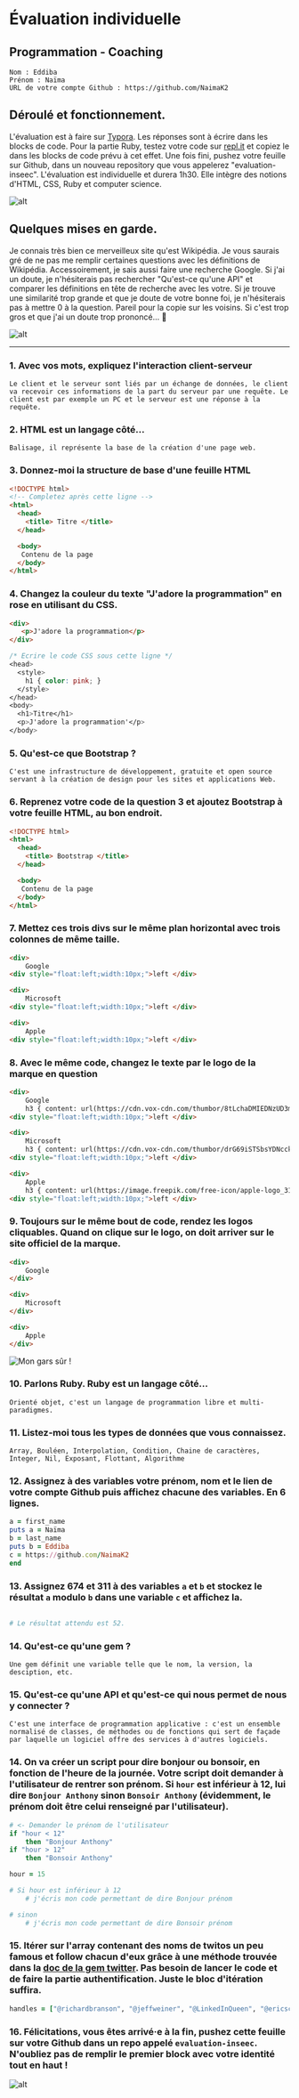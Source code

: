 # Évaluation individuelle

## Programmation - Coaching

```
Nom : Eddiba
Prénom : Naïma
URL de votre compte Github : https://github.com/NaimaK2
```

## Déroulé et fonctionnement. 

L'évaluation est à faire sur [Typora](https://typora.io/). Les réponses sont à écrire dans les blocks de code. 
Pour la partie Ruby, testez votre code sur [repl.it](https://repl.it/) et copiez le dans les blocks de code prévu à cet effet. 
Une fois fini, pushez votre feuille sur Github, dans un nouveau repository que vous appelerez "evaluation-inseec".
L'évaluation est individuelle et durera 1h30. Elle intègre des notions d'HTML, CSS, Ruby et computer science. 

![alt](https://media.giphy.com/media/26xBBfd0ii1khakpy/giphy.gif)

## Quelques mises en garde.

Je connais très bien ce merveilleux site qu'est Wikipédia. Je vous saurais gré de ne pas me remplir certaines questions avec les définitions de Wikipédia. Accessoirement, je sais aussi faire une recherche Google. Si j'ai un doute, je n'hésiterais pas rechercher "Qu'est-ce qu'une API" et comparer les définitions en tête de recherche avec les votre. Si je trouve une similarité trop grande et que je doute de votre bonne foi, je n'hésiterais pas à mettre 0 à la question. 
Pareil pour la copie sur les voisins. Si c'est trop gros et que j'ai un doute trop prononcé... 🔫

![alt](https://media.giphy.com/media/BtedgmzGNCiuk/giphy.gif)



------

### 1. Avec vos mots, expliquez l'interaction client-serveur

```t
Le client et le serveur sont liés par un échange de données, le client va recevoir ces informations de la part du serveur par une requête. Le client est par exemple un PC et le serveur est une réponse à la requête.
```



 ### 2. HTML est un langage côté... 

```
Balisage, il représente la base de la création d'une page web.
```



### 3. Donnez-moi la structure de base d'une feuille HTML

```html
<!DOCTYPE html>
<!-- Completez après cette ligne -->
<html>
  <head>
    <title> Titre </title>
  </head>

  <body>
   Contenu de la page
  </body>
</html>
```



### 4. Changez la couleur du texte "J'adore la programmation" en rose en utilisant du CSS.

```html
<div>
   <p>J'adore la programmation</p>
</div>
```

```css
/* Ecrire le code CSS sous cette ligne */
<head>
  <style>
    h1 { color: pink; }
  </style>
</head>
<body>
  <h1>Titre</h1>
  <p>J'adore la programmation'</p>
</body>

```



### 5. Qu'est-ce que Bootstrap ?

```
C'est une infrastructure de développement, gratuite et open source servant à la création de design pour les sites et applications Web.
```



### 6. Reprenez votre code de la question 3 et ajoutez Bootstrap à votre feuille HTML, au bon endroit.

```html
<!DOCTYPE html>
<html>
  <head>
    <title> Bootstrap </title>
  </head>

  <body>
   Contenu de la page
  </body>
</html>
```



### 7. Mettez ces trois divs sur le même plan horizontal avec trois colonnes de même taille.

```html
<div>
    Google
<div style="float:left;width:10px;">left </div>

<div>
    Microsoft
<div style="float:left;width:10px;">left </div>

<div>
    Apple
<div style="float:left;width:10px;">left </div>
```



### 8. Avec le même code, changez le texte par le logo de la marque en question

```html
<div>
    Google
    h3 { content: url(https://cdn.vox-cdn.com/thumbor/8tLchaDMIEDNzUD3mYQ7v1ZQL84=/0x0:2012x1341/920x613/filters:focal(0x0:2012x1341):format(webp)/cdn.vox-cdn.com/uploads/chorus_image/image/47070706/google2.0.0.jpg); }
<div style="float:left;width:10px;">left </div>

<div>
    Microsoft
    h3 { content: url(https://cdn.vox-cdn.com/thumbor/drG69iSTSbsYDNcckVzB3x97pDA=/7x0:633x417/920x613/filters:focal(7x0:633x417):format(webp)/cdn.vox-cdn.com/assets/1311169/mslogo.jpg); }
<div style="float:left;width:10px;">left </div>

<div>
    Apple
    h3 { content: url(https://image.freepik.com/free-icon/apple-logo_318-40184.jpg); }
<div style="float:left;width:10px;">left </div>
```

 

### 9. Toujours sur le même bout de code, rendez les logos cliquables. Quand on clique sur le logo, on doit arriver sur le site officiel de la marque.

```html
<div>
    Google
</div>

<div>
    Microsoft
</div>

<div>
    Apple
</div>
```

![Mon gars sûr !](https://media.giphy.com/media/l0K4mbH4lKBhAPFU4/giphy.gif)

### 10. Parlons Ruby. Ruby est un langage côté...

```
Orienté objet, c'est un langage de programmation libre et multi-paradigmes.
```



### 11. Listez-moi tous les types de données que vous connaissez.

```
Array, Bouléen, Interpolation, Condition, Chaine de caractères, Integer, Nil, Exposant, Flottant, Algorithme
```



### 12. Assignez à des variables votre prénom, nom et le lien de votre compte Github puis affichez chacune des variables. En 6 lignes.

```ruby
a = first_name
puts a = Naïma
b = last_name
puts b = Eddiba
c = https://github.com/NaimaK2
end
```



### 13. Assignez 674 et 311 à des variables `a` et `b` et stockez le résultat `a` modulo `b` dans une variable `c` et affichez la. 

```ruby

# Le résultat attendu est 52. 
```



### 14. Qu'est-ce qu'une gem ? 

```texte
Une gem définit une variable telle que le nom, la version, la desciption, etc.
```



### 15. Qu'est-ce qu'une API et qu'est-ce qui nous permet de nous y connecter ?

```
C'est une interface de programmation applicative : c'est un ensemble normalisé de classes, de méthodes ou de fonctions qui sert de façade par laquelle un logiciel offre des services à d'autres logiciels.
```



### 14. On va créer un script pour dire bonjour ou bonsoir, en fonction de l'heure de la journée. Votre script doit demander à l'utilisateur de rentrer son prénom. Si `hour` est inférieur à 12, lui dire `Bonjour Anthony` sinon `Bonsoir Anthony` (évidemment, le prénom doit être celui renseigné par l'utilisateur).

```Ruby
# <- Demander le prénom de l'utilisateur
if "hour < 12"
    then "Bonjour Anthony"
if "hour > 12"
    then "Bonsoir Anthony"

hour = 15

# Si hour est inférieur à 12
	# j'écris mon code permettant de dire Bonjour prénom

# sinon
	# j'écris mon code permettant de dire Bonsoir prénom

```



### 15. Itérer sur l'array contenant des noms de twitos un peu famous et follow chacun d'eux grâce à une méthode trouvée dans la [doc de la gem twitter](https://github.com/sferik/twitter). Pas besoin de lancer le code et de faire la partie authentification. Juste le bloc d'itération suffira. 

```ruby
handles = ["@richardbranson", "@jeffweiner", "@LinkedInQueen", "@ericschmidt", "@elonmusk", "@petecashmore", "@SteveForbesCEO", "@mtbarra"]


```



### 16. Félicitations, vous êtes arrivé·e à la fin, pushez cette feuille sur votre Github dans un repo appelé `evaluation-inseec`. N'oubliez pas de remplir le premier block avec votre identité tout en haut ! 

![alt](https://media.giphy.com/media/l0MYJnJQ4EiYLxvQ4/giphy.gif)


